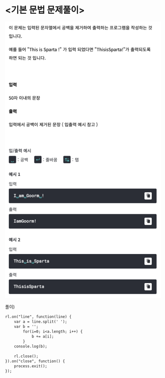 # <기본 문법 문제풀이>
![algorithm0013](../algorithm_image/구름_공백없애기.png)

풀이)
```
rl.on("line", function(line) {
	var a = line.split(' ');
	var b = '';
		for(i=0; i<a.length; i++) {
			b += a[i];
		}	
	console.log(b);
	
	rl.close();
}).on("close", function() {
	process.exit();
});
```